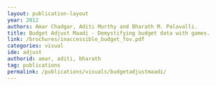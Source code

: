 ```yaml
---
layout: publication-layout
year: 2012
authors: Amar Chadgar, Aditi Murthy and Bharath M. Palavalli.
title: Budget Adjust Maadi - Demystifying budget data with games.
link: /brochures/inaccessible_budget_fov.pdf
categories: visual
ide: adjust
authorid: amar, aditi, bharath
tag: publications
permalink: /publications/visuals/budgetadjustmaadi/
---
```

